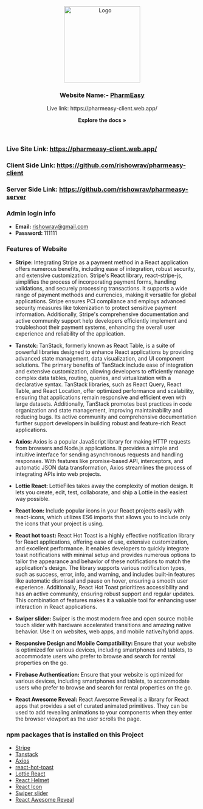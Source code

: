 <!-- PROJECT LOGO -->

<div align="center">
  <a href="https://pharmeasy-client.web.app/">
    <img width="200px" src="https://i.ibb.co/RSF5xdr/logo-big.png" alt="Logo">
  </a>

  <h3 align="center">Website Name:- <a href="https://pharmeasy-client.web.app/">PharmEasy</a></h3>
  <p>Live link: https://pharmeasy-client.web.app/</p>

<strong align="center">Explore the docs »</strong>
<br/>
<br/>
<br/>

</div>

### Live Site Link: https://pharmeasy-client.web.app/

### Client Side Link: https://github.com/rishowrav/pharmeasy-client

### Server Side Link: https://github.com/rishowrav/pharmeasy-server

### Admin login info

- <strong>Email: </strong> rishowrav@gmail.com
- <strong>Password: </strong> 111111

### Features of Website

- <strong>Stripe: </strong> Integrating Stripe as a payment method in a React application offers numerous benefits, including ease of integration, robust security, and extensive customization. Stripe's React library, react-stripe-js, simplifies the process of incorporating payment forms, handling validations, and securely processing transactions. It supports a wide range of payment methods and currencies, making it versatile for global applications. Stripe ensures PCI compliance and employs advanced security measures like tokenization to protect sensitive payment information. Additionally, Stripe's comprehensive documentation and active community support help developers efficiently implement and troubleshoot their payment systems, enhancing the overall user experience and reliability of the application.

- <strong>Tanstck: </strong>
  TanStack, formerly known as React Table, is a suite of powerful libraries designed to enhance React applications by providing advanced state management, data visualization, and UI component solutions. The primary benefits of TanStack include ease of integration and extensive customization, allowing developers to efficiently manage complex data tables, routing, queries, and virtualization with a declarative syntax. TanStack libraries, such as React Query, React Table, and React Location, offer optimized performance and scalability, ensuring that applications remain responsive and efficient even with large datasets. Additionally, TanStack promotes best practices in code organization and state management, improving maintainability and reducing bugs. Its active community and comprehensive documentation further support developers in building robust and feature-rich React applications.

- <strong>Axios: </strong> Axios is a popular JavaScript library for making HTTP requests from browsers and Node.js applications. It provides a simple and intuitive interface for sending asynchronous requests and handling responses. With features like promise-based API, interceptors, and automatic JSON data transformation, Axios streamlines the process of integrating APIs into web projects.

- <strong>Lottie React: </strong> LottieFiles takes away the complexity of motion design. It lets you create, edit, test, collaborate, and ship a Lottie in the easiest way possible.

- <strong>React Icon: </strong> Include popular icons in your React projects easily with react-icons, which utilizes ES6 imports that allows you to include only the icons that your project is using.

- <strong>React hot toast: </strong>
  React Hot Toast is a highly effective notification library for React applications, offering ease of use, extensive customization, and excellent performance. It enables developers to quickly integrate toast notifications with minimal setup and provides numerous options to tailor the appearance and behavior of these notifications to match the application's design. The library supports various notification types, such as success, error, info, and warning, and includes built-in features like automatic dismissal and pause on hover, ensuring a smooth user experience. Additionally, React Hot Toast prioritizes accessibility and has an active community, ensuring robust support and regular updates. This combination of features makes it a valuable tool for enhancing user interaction in React applications.

- <strong>Swiper slider: </strong> Swiper is the most modern free and open source mobile touch slider with hardware accelerated transitions and amazing native behavior. Use it on websites, web apps, and mobile native/hybrid apps.

- <strong>Responsive Design and Mobile Compatibility: </strong> Ensure that your website is optimized for various devices, including smartphones and tablets, to accommodate users who prefer to browse and search for rental properties on the go.

- <strong>Firebase Authentication: </strong> Ensure that your website is optimized for various devices, including smartphones and tablets, to accommodate users who prefer to browse and search for rental properties on the go.

- <strong>React Awesome Reveal: </strong> React Awesome Reveal is a library for React apps that provides a set of curated animated primitives. They can be used to add revealing animations to your components when they enter the browser viewport as the user scrolls the page.

### npm packages that is installed on this Project

- [Stripe](https://stripe.com/)
- [Tanstack](https://tanstack.com/)
- [Axios](https://axios-http.com/)
- [react-hot-toast](https://react-hot-toast.com/)
- [Lottie React](https://lottiefiles.com/free-animations/react)
- [React Helmet](https://www.npmjs.com/package/react-helmet-async)
- [React Icon](https://react-icons.github.io/react-icons/)
- [Swiper slider](https://swiperjs.com/)
- [React Awesome Reveal](https://react-awesome-reveal.morello.dev/)
